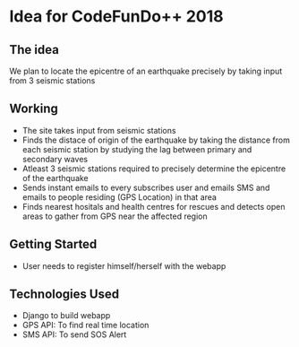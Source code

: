 # Idea for CodeFunDo++ 2018
## The idea
We plan to locate the epicentre of an earthquake precisely by taking input from 3 seismic stations

## Working
* The site takes input from seismic stations
* Finds the distace of origin of the earthquake by taking the distance from each seismic station by studying the lag between primary and secondary waves
* Atleast 3 seismic stations required to precisely determine the epicentre of the earthquake
* Sends instant emails to every subscribes user and emails SMS and emails to people residing (GPS Location) in that area
* Finds nearest hositals and health centres for rescues and detects open areas to gather from GPS near the affected region

## Getting Started
* User needs to register himself/herself with the webapp

## Technologies Used
* Django to build webapp
* GPS API: To find real time location
* SMS API: To send SOS Alert
